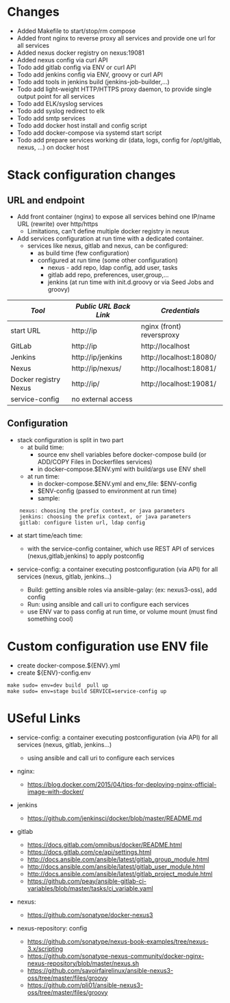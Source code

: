 # Changes
* Added Makefile to start/stop/rm compose
* Added front nginx to reverse proxy all services and provide one url for all services
* Added nexus docker registry on nexus:19081
* Added nexus config via curl API
* Todo add gitlab config via ENV or curl API
* Todo add jenkins config via ENV, groovy or curl API
* Todo add tools in jenkins build (jenkins-job-builder,...)
* Todo add light-weight HTTP/HTTPS proxy daemon, to provide single output point for all services
* Todo add ELK/syslog services
* Todo add syslog redirect to elk
* Todo add smtp services
* Todo add docker host install and config script
* Todo add docker-compose via systemd start script
* Todo add prepare services working dir (data, logs, config for /opt/gitlab, nexus, ...) on docker host

# Stack configuration changes
## URL and endpoint
* Add front container (nginx) to expose all services behind one IP/name URL (rewrite) over http/https
  * Limitations, can't define multiple docker registry in nexus
* Add services configuration at run time with a dedicated container.
  * services like nexus, gitlab and nexus, can be configured:
    * as build time (few configuration)
    * configured at run time (some other configuration)
      * nexus - add repo, ldap config, add user, tasks
      * gitlab add repo, preferences, user,group,...
      * jenkins (at run time with init.d.groovy or via Seed Jobs and groovy)


| *Tool* | *Public URL* *Back Link* | *Credentials* |
| ------------- | ------------- | ------------- |
| start URL | http://ip | nginx (front) reversproxy | |
| GitLab | http://ip | http://localhost | root/5iveL!fe |
| Jenkins | http://ip/jenkins | http://localhost:18080/ | no login required |
| Nexus | http://ip/nexus/ | http://localhost:18081/ | admin/admin123 |
| Docker registry Nexus | http://ip/ | http://localhost:19081/ | admin/admin123 |
| service-config | no external access | | |

## Configuration

* stack configuration is split in two part
  * at build time:
    * source env shell variables before docker-compose build (or ADD/COPY Files in Dockerfiles services)
    * in docker-compose.$ENV.yml with build/args use ENV shell
  * at run time:
    * in docker-compose.$ENV.yml and env_file: $ENV-config
    * $ENV-config (passed to environment at run time)
    * sample:
```
    nexus: choosing the prefix context, or java parameters
    jenkins: choosing the prefix context, or java parameters
    gitlab: configure listen url, ldap config
```

  * at start time/each time:
    * with the service-config container, which use REST API of services (nexus,gitlab,jenkins) to apply postconfig
    
* service-config: a container executing postconfiguration (via API) for all services (nexus, gitlab, jenkins...)
  * Build: getting ansible roles via ansible-galay:  (ex: nexus3-oss), add config
  * Run: using ansible and call uri to configure each services
  * use ENV var to pass config at run time, or volume mount (must find something cool)

# Custom configuration use ENV file


* create docker-compose.${ENV}.yml
* create ${ENV}-config.env

```
make sudo= env=dev build  pull up
make sudo= env=stage build SERVICE=service-config up
```

# USeful Links
* service-config: a container executing postconfiguration (via API) for all services (nexus, gitlab, jenkins...)
  * using ansible and call uri to configure each services

* nginx:
  * https://blog.docker.com/2015/04/tips-for-deploying-nginx-official-image-with-docker/

* jenkins
  * https://github.com/jenkinsci/docker/blob/master/README.md
* gitlab
  * https://docs.gitlab.com/omnibus/docker/README.html
  * https://docs.gitlab.com/ce/api/settings.html
  * http://docs.ansible.com/ansible/latest/gitlab_group_module.html
  * http://docs.ansible.com/ansible/latest/gitlab_user_module.html
  * http://docs.ansible.com/ansible/latest/gitlab_project_module.html
  * https://github.com/peay/ansible-gitlab-ci-variables/blob/master/tasks/ci_variable.yaml

* nexus:
  * https://github.com/sonatype/docker-nexus3
* nexus-repository: config
  * https://github.com/sonatype/nexus-book-examples/tree/nexus-3.x/scripting
  * https://github.com/sonatype-nexus-community/docker-nginx-nexus-repository/blob/master/nexus.sh
  * https://github.com/savoirfairelinux/ansible-nexus3-oss/tree/master/files/groovy
  * https://github.com/pli01/ansible-nexus3-oss/tree/master/files/groovy

